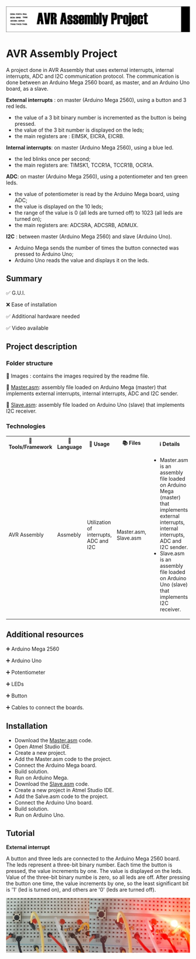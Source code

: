 <p align="left">
  <img 
    src="https://github.com/mariusstoica21/avr_assembly_project/blob/main/Images/header.png"
  >
</p>

# AVR Assembly Project

A project done in AVR Assembly that uses external interrupts, internal interrupts, ADC and I2C communication protocol. The communication is done between an Arduino Mega 2560 board, as master, and an Arduino Uno board, as a slave.

**External interrupts** : on master (Arduino Mega 2560), using a button and 3 red leds.
- the value of a 3 bit binary number is incremented as the button is being pressed.
- the value of the 3 bit number is displayed on the leds;
- the main registers are : EIMSK, EICRA, EICRB.

**Internal interrupts**: on master (Arduino Mega 2560), using a blue led.
- the led blinks once per second;
- the main registers are: TIMSK1, TCCR1A, TCCR1B, OCR1A.

**ADC**: on master (Arduino Mega 2560), using a potentiometer and ten green leds.
- the value of potentiometer is read by the Arduino Mega board, using ADC;
- the value is displayed on the 10 leds;
- the range of the value is 0 (all leds are turned off) to 1023 (all leds are turned on);
- the main registers are: ADCSRA, ADCSRB, ADMUX.

**I2C** : between master (Arduino Mega 2560) and slave (Arduino Uno).
- Arduino Mega sends the number of times the button connected was pressed to Arduino Uno;
- Arduino Uno reads the value and displays it on the leds.

## Summary
✅ G.U.I. 

❌ Ease of installation

✅ Additional hardware needed

✅ Video available

## Project description

### Folder structure

📁 Images : contains the images required by the readme file.

📄 [Master.asm](https://github.com/mariusstoica21/avr_assembly_project/blob/main/Master.asm): assembly file loaded on Arduino Mega (master) that implements external interrupts, internal interrupts, ADC and I2C sender.

📄 [Slave.asm](https://github.com/mariusstoica21/avr_assembly_project/blob/main/Slave.asm): assembly file loaded on Arduino Uno (slave) that implements I2C receiver.

### Technologies

<table>
  <tr>
    <th>🔨 Tools/Framework</th>
    <th>📘 Language</th>
    <th>📃 Usage </th>
    <th>📚 Files</th>
    <th> ℹ Details  </th>
  </tr>
  <tr>
    <td>AVR Assembly</td>
    <td>Assmebly</td>
    <td>Utilization of interrupts, ADC and I2C</td>
    <td>Master.asm, Slave.asm</td>
    <td>
       <ul>
        <li>Master.asm is an assembly file loaded on Arduino Mega (master) that implements external interrupts, internal interrupts, ADC and I2C sender.</li>
        <li>Slave.asm is an assembly file loaded on Arduino Uno (slave) that implements I2C receiver.</li>
      </ul>
   </td>
  </tr>
</table>

## Additional resources

➕ Arduino Mega 2560

➕ Arduino Uno

➕ Potentiometer

➕ LEDs

➕ Button

➕ Cables to connect the boards.

## Installation
- Download the [Master.asm](https://github.com/mariusstoica21/avr_assembly_project/blob/main/Master.asm) code.
- Open Atmel Studio IDE.
- Create a new project.
- Add the Master.asm code to the project.
- Connect the Arduino Mega board.
- Build solution.
- Run on Arduino Mega.
- Download the [Slave.asm](https://github.com/mariusstoica21/avr_assembly_project/blob/main/Slave.asm) code.
- Create a new project in Atmel Studio IDE.
- Add the Salve.asm code to the project.
- Connect the Arduino Uno board.
- Build solution.
- Run on Arduino Uno.

## Tutorial

**External interrupt**

A button and three leds are connected to the Arduino Mega 2560 board. The leds represent a three-bit binary number. Each time the button is pressed, the value increments by one. The value is displayed on the leds. Value of the three-bit binary numbe is zero, so all leds are off. After pressing the button one time, the value increments by one, so the least significant bit is '1' (led is turned on), and others are '0' (leds are turned off).

<p align="center">
  <img 
    src="https://github.com/mariusstoica21/avr_assembly_project/blob/main/Images/ei3.png"
  >
</p>











